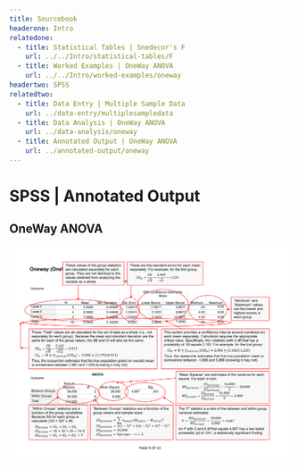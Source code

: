 ```yaml
---
title: Sourcebook
headerone: Intro
relatedone:
  - title: Statistical Tables | Snedecor's F
    url: ../../Intro/statistical-tables/F
  - title: Worked Examples | OneWay ANOVA
    url: ../../Intro/worked-examples/oneway
headertwo: SPSS
relatedtwo:
  - title: Data Entry | Multiple Sample Data
    url: ../data-entry/multiplesampledata
  - title: Data Analysis | OneWay ANOVA
    url: ../data-analysis/oneway
  - title: Annotated Output | OneWay ANOVA
    url: ../annotated-output/oneway
---
```


# SPSS | Annotated Output

## OneWay ANOVA

<p align="center"><kbd><img src="oneway.png"></kbd></p>
